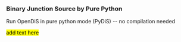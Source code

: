 ### Binary Junction Source by Pure Python
Run OpenDiS in pure python mode (PyDiS) -- no compilation needed

<mark>add text here</mark>
